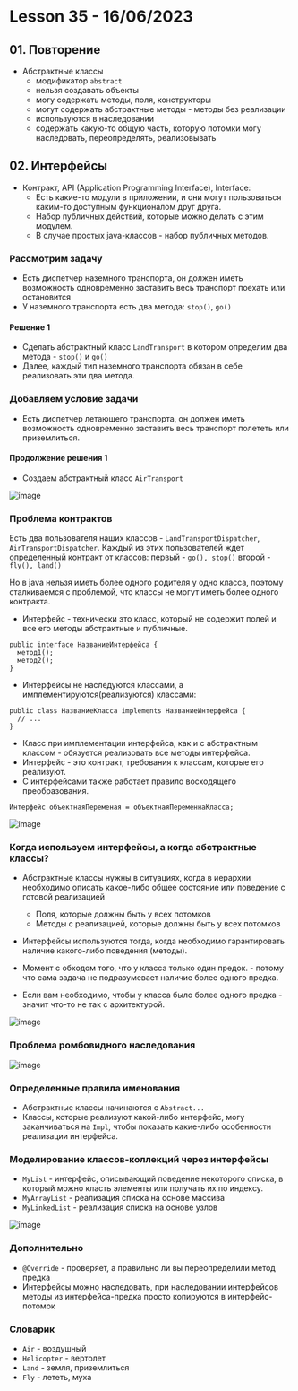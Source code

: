 # Lesson 35 - 16/06/2023

## 01. Повторение

* Абстрактные классы
  * модификатор `abstract`
  * нельзя создавать объекты
  * могу содержать методы, поля, конструкторы
  * могут содержать абстрактные методы - методы без реализации
  * используются в наследовании
  * содержать какую-то общую часть, которую потомки могу наследовать, переопределять, реализовывать

## 02. Интерфейсы

* Контракт, API (Application Programming Interface), Interface:
  * Есть какие-то модули в приложении, и они могут пользоваться каким-то доступным функционалом друг друга.
  * Набор публичных действий, которые можно делать с этим модулем.
  * В случае простых java-классов - набор публичных методов.

### Рассмотрим задачу

* Есть диспетчер наземного транспорта, он должен иметь возможность одновременно заставить весь транспорт поехать или остановится
* У наземного транспорта есть два метода: `stop()`, `go()`

#### Решение 1

* Сделать абстрактный класс `LandTransport` в котором определим два метода - `stop()` и `go()`
* Далее, каждый тип наземного транспорта обязан в себе реализовать эти два метода.

### Добавляем условие задачи

* Есть диспетчер летающего транспорта, он должен иметь возможность одновременно заставить весь транспорт полететь или приземлиться.

#### Продолжение решения 1

* Создаем абстрактный класс `AirTransport`

![image](https://raw.githubusercontent.com/ait-tr/cohort27/main/basic_programming/lesson_35/img/1.png)

### Проблема контрактов

Есть два пользователя наших классов - `LandTransportDispatcher`, `AirTransportDispatcher`.
Каждый из этих пользователей ждет определенный контракт от классов:
  первый - `go(), stop()`
  второй - `fly(), land()`

Но в java нельзя иметь более одного родителя у одно класса, поэтому сталкиваемся с проблемой,
что классы не могут иметь более одного контракта.

* Интерфейс - технически это класс, который не содержит полей и все его методы абстрактные и публичные.

```
public interface НазваниеИнтерфейса {
  метод1();
  метод2();
}
```

* Интерфейсы не наследуются классами, а имплементируются(реализуются) классами:

```
public class НазваниеКласса implements НазваниеИнтерфейса {
  // ...
}
```

* Класс при имплементации интерфейса, как и с абстрактным классом - обязуется реализовать все методы интерфейса.
* Интерфейс - это контракт, требования к классам, которые его реализуют.
* С интерфейсами также работает правило восходящего преобразования.

```
Интерфейс объектнаяПеременая = объектнаяПеременнаКласса;
```

![image](https://raw.githubusercontent.com/ait-tr/cohort27/main/basic_programming/lesson_35/img/2.png)

### Когда используем интерфейсы, а когда абстрактные классы?

* Абстрактные классы нужны в ситуациях, когда в иерархии необходимо описать какое-либо общее состояние или поведение с готовой реализацией
  * Поля, которые должны быть у всех потомков
  * Методы с реализацией, которые должны быть у всех потомков

* Интерфейсы используются тогда, когда необходимо гарантировать наличие какого-либо поведения (методы).

* Момент с обходом того, что у класса только один предок. - потому что сама задача не подразумевает наличие более одного предка.
* Если вам необходимо, чтобы у класса было более одного предка - значит что-то не так с архитектурой.

![image](https://raw.githubusercontent.com/ait-tr/cohort27/main/basic_programming/lesson_35/img/3.png)

### Проблема ромбовидного наследования

![image](https://raw.githubusercontent.com/ait-tr/cohort27/main/basic_programming/lesson_35/img/4.png)

### Определенные правила именования

* Абстрактные классы начинаются с `Abstract...`
* Классы, которые реализуют какой-либо интерфейс, могу заканчиваться на `Impl`, чтобы показать какие-либо особенности реализации интерфейса.

### Моделирование классов-коллекций через интерфейсы

* `MyList` - интерфейс, описывающий поведение некоторого списка, в который можно класть элементы или получать их по индексу.
* `MyArrayList` - реализация списка на основе массива
* `MyLinkedList` - реализация списка на основе узлов

![image](https://raw.githubusercontent.com/ait-tr/cohort27/main/basic_programming/lesson_35/img/5.png)

### Дополнительно

* `@Override` - проверяет, а правильно ли вы переопределили метод предка
* Интерфейсы можно наследовать, при наследовании интерфейсов методы из интерфейса-предка просто копируются в интерфейс-потомок

### Словарик

* `Air` - воздушный
* `Helicopter` - вертолет
* `Land` - земля, приземлиться
* `Fly` - лететь, муха